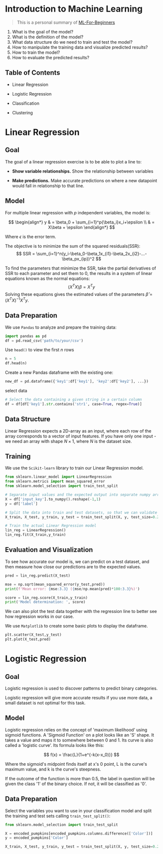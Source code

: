 # Introduction to Machine Learning

>This is a personal summary of [ML-For-Beginners](https://github.com/kakaichou/ML-For-Beginners)

1. What is the goal of the model?
2. What is the definition of the model?
3. What data structure do we need to train and test the model?
4. How to manipulate the training data and visualize predicted results?
5. How to train the model?
6. How to evaluate the predicted results?


## Table of Contents

- Linear Regression

- Logistic Regression

- Classification

- Clustering

# Linear Regression

## Goal

The goal of a linear regression exercise is to be able to plot a line to:

- **Show variable relationships.** Show the relationship between variables

- **Make predictions.** Make accurate predictions on where a new datapoint would fall in relationship to that line.

## Model

For multiple linear regression with $p$ independent variables, the model is:

$$
\begin{align*}
y & = \beta_0 + \sum_{i=1}^p{\beta_i}x_i+\epsilon \\
  & = X\beta + \epsilon  
\end{align*}
$$

Where $\epsilon$ is the error term.  

The objective is to minimize the sum of the squared residuals(SSR):
$$
SSR = \sum_{i=1}^n(y_i-\beta_0-\beta_1x_{i1}-\beta_2x_{i2}-...-\beta_px_{ip})^2
$$  

To find the parameters that minimize the SSR, take the partial derivatives of SSR to each parameter and set them to 0, the results in a system of linear equations known as the normal equations:
$$
(X^TX)\beta = X^Ty
$$
Solving these equations gives the estimated values of the parameters $\hat{\beta}=(X^TX)^{-1}X^Ty$.

## Data Preparation

We use `Pandas` to analyze and prepare the training data:

```py
import pandas as pd
df = pd.read_csv('path/to/your/csv')
```

Use `head()` to view the first $n$ rows

```py
n = 5
df.head(n)
```

Create a new Pandas dataframe with the existing one:
```py
new_df = pd.dataframe({'key1':df['key1'], 'key2':df['key2'], ...})
```

select data
```py
# Select the data containing a given string in a certain column
df = df[df['key1'].str.contains('str1', case=True, regex=True)]
```

## Data Structure

Linear Regression expects a 2D-array as an input, where each row of the array corresponds to a vector of input features. If you have only one input - we need an array with shape $N×1$, where $N$ is the dataset size.


## Training

We use the `Scikit-learn` library to train our Linear Regression model.

```py
from sklearn.linear_model import LinearRegression
from sklearn.metrics import mean_squared_error
from sklearn.model_selection import train_test_split

# Separate input values and the expected output into separate numpy arrays:
X = df['input_key'].to_numpy().reshape(-1,1)
y = df['label']

# Split the data into train and test datasets, so that we can validate our model after training:
X_train, X_test, y_train, y_test = train_test_split(X, y, test_size=0.2, random_state=0)

# Train the actual Linear Regression model 
lin_reg = LinearRegression()
lin_reg.fit(X_train,y_train)
```

## Evaluation and Visualization

To see how accurate our model is, we can predict on a test dataset, and then measure how close our predictions are to the expected values.

```py
pred = lin_reg.predict(X_test)

mse = np.sqrt(mean_squared_error(y_test,pred))
print(f'Mean error: {mse:3.3} ({mse/np.mean(pred)*100:3.3}%)')

score = lin_reg.score(X_train,y_train)
print('Model determination: ', score)
```
We can also plot the test data together with the regression line to better see how regression works in our case.

We use `Matplotlib` to create some basic plots to display the dataframe.

```py
plt.scatter(X_test,y_test)
plt.plot(X_test,pred)
```

# Logistic Regression

## Goal

Logistic regression is used to discover patterns to predict binary categories.

Logistic regression will give more accurate results if you use more data, a small dataset is not optimal for this task.

## Model

Logistic regression relies on the concept of 'maximum likelihood' using sigmoid functions. A 'Sigmoid Function' on a plot looks like an 'S' shape. It takes a value and maps it to somewhere between 0 and 1. Its curve is also called a 'logistic curve'. Its formula looks like this:

$$
f(x) = \frac{L}{1+e^{-k(x-x_0)}}
$$

Where the sigmoid's midpoint finds itself at x's 0 point, L is the curve's maximum value, and k is the curve's steepness.  

If the outcome of the function is more than 0.5, the label in question will be given the class '1' of the binary choice. If not, it will be classified as '0'.

## Data Preparation

Select the variables you want to use in your classification model and split the training and test sets calling `train_test_split()`:

```py
from sklearn.model_selection import train_test_split

X = encoded_pumpkins[encoded_pumpkins.columns.difference(['Color'])]
y = encoded_pumpkins['Color']

X_train, X_test, y_train, y_test = train_test_split(X, y, test_size=0.2, random_state=0)
```